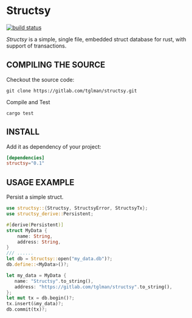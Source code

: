 # Structsy
[![build status](https://gitlab.com/tglman/structsy/badges/master/build.svg)](https://gitlab.com/tglman/structsy/commits/master)

*Structsy* is a simple, single file, embedded struct database for rust, with support of transactions.

## COMPILING THE SOURCE 

Checkout the source code:

```
git clone https://gitlab.com/tglman/structsy.git
```


Compile and Test

``` 
cargo test 
```


## INSTALL

Add it as dependency of your project:

```toml
[dependencies]
structsy="0.1"
```

## USAGE EXAMPLE 

Persist a simple struct.

```rust
use structsy::{Structsy, StructsyError, StructsyTx};
use structsy_derive::Persistent;

#[derive(Persistent)]
struct MyData {
    name: String,
    address: String,
}
/// ......
let db = Structsy::open("my_data.db")?;
db.define::<MyData>()?;

let my_data = MyData {
   name: "Structsy".to_string(),
   address: "https://gitlab.com/tglman/structsy".to_string(),
};
let mut tx = db.begin()?;
tx.insert(&my_data)?;
db.commit(tx)?;
```




